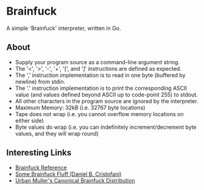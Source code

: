 # Brainfuck

A simple 'Brainfuck' interpreter, written in Go.

## About

- Supply your program source as a command-line argument string.
- The '<', '>', '-', '+', '[', and ']' instructions are defined as expected.
- The ',' instruction implementation is to read in one byte (buffered by newline) from stdin.
- The '.' instruction implementation is to print the corresponding ASCII value (and values defined beyond ASCII up to code-point 255) to stdout.
- All other characters in the program source are ignored by the interpreter.
- Maximum Memory: 32kB (i.e. 32767 byte locations)
- Tape does not wrap (i.e. you cannot overflow memory locations on either side)
- Byte values do wrap (i.e. you can indefinitely increment/decrement byte values, and they will wrap round)

## Interesting Links

- [Brainfuck Reference](https://brainfuck.org/brainfuck.html)
- [Some Brainfuck Fluff (Daniel B. Cristofani)](https://brainfuck.org)
- [Urban Muller's Canonical Brainfuck Distribution](https://aminet.net/package.php?package=dev/lang/brainfuck-2.lha)


